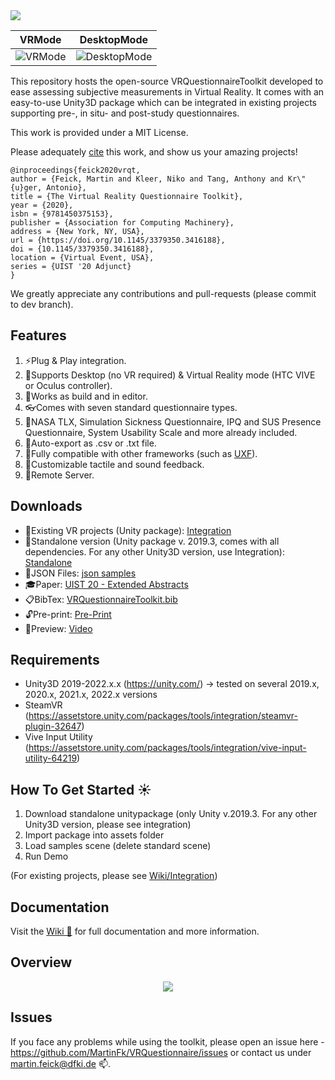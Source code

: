 <img src="http://martinfeick.com/wp-content/uploads/2020/11/vrquestionnairetoolkit.png">

| VRMode | DesktopMode |
| ----------- | ----------- |
| ![VRMode](http://martinfeick.com/wp-content/uploads/2020/07/VR_Mode.gif)      | ![DesktopMode](http://martinfeick.com/wp-content/uploads/2020/07/DesktopMode.gif)      |


This repository hosts the open-source VRQuestionnaireToolkit developed to ease assessing subjective measurements in Virtual Reality. It comes with an easy-to-use Unity3D package which can be integrated in existing projects supporting pre-, in situ- and post-study questionnaires.

This work is provided under a MIT License.

Please adequately <a href="https://github.com/MartinFk/VRQuestionnaireToolkit/blob/master/VRQuestionnaireToolkit.bib"> cite</a> this work, and show us your amazing projects!

```
@inproceedings{feick2020vrqt,
author = {Feick, Martin and Kleer, Niko and Tang, Anthony and Kr\"{u}ger, Antonio},
title = {The Virtual Reality Questionnaire Toolkit},
year = {2020},
isbn = {9781450375153},
publisher = {Association for Computing Machinery},
address = {New York, NY, USA},
url = {https://doi.org/10.1145/3379350.3416188},
doi = {10.1145/3379350.3416188},
location = {Virtual Event, USA},
series = {UIST '20 Adjunct}
}
```

We greatly appreciate any contributions and pull-requests (please commit to dev branch).


## Features
1. ⚡Plug & Play integration.
2. 🚩Supports Desktop (no VR required) & Virtual Reality mode (HTC VIVE or Oculus controller).
3. 🍏Works as build and in editor.
4. 👓Comes with seven standard questionnaire types.
5. 📙NASA TLX, Simulation Sickness Questionnaire, IPQ and SUS Presence Questionnaire, System Usability Scale and more already included.
6. 📁Auto-export as .csv or .txt file.
7. 🌌Fully compatible with other frameworks (such as <a href="https://github.com/immersivecognition/unity-experiment-framework" target="_blank" rel="noopener noreferrer"> UXF</a>).
8. 🍒Customizable tactile and sound feedback.
9. 📡Remote Server.

## Downloads
- 🍧Existing VR projects (Unity package): <a href="http://martinfeick.com/wp-content/uploads/2021/08/IntegrationV1.4.1.zip" target="_blank" rel="noopener noreferrer"> Integration </a><br>
- 🍪Standalone version (Unity package v. 2019.3, comes with all dependencies. For any other Unity3D version, use Integration): <a href="http://martinfeick.com/wp-content/uploads/2021/08/StandaloneV1.4.1.zip" target="_blank" rel="noopener noreferrer"> Standalone </a><br>
- 🔖JSON Files:  <a href="http://martinfeick.com/wp-content/uploads/2020/12/questionsV1.1.zip" target="_blank" rel="noopener noreferrer">json samples</a><br>
- 🎓Paper: <a href="https://dl.acm.org/doi/abs/10.1145/3379350.3416188" target="_blank" rel="noopener noreferrer"> UIST 20 - Extended Abstracts</a><br>
- 📋BibTex: <a href="https://github.com/MartinFk/VRQuestionnaireToolkit/blob/master/VRQuestionnaireToolkit.bib" target="_blank" rel="noopener noreferrer"> VRQuestionnaireToolkit.bib</a><br>
- 🔓Pre-print: <a href="http://martinfeick.com/wp-content/uploads/2020/08/VRQuestionnaireToolkit.pdf" target="_blank" rel="noopener noreferrer">Pre-Print</a><br>
- 🎥Preview: <a href="http://martinfeick.com/wp-content/uploads/2020/08/VRquestionnaireToolkit.mp4" target="_blank" rel="noopener noreferrer">Video</a><br>

## Requirements
- Unity3D 2019-2022.x.x (https://unity.com/) -> tested on several 2019.x, 2020.x, 2021.x, 2022.x versions
- SteamVR (https://assetstore.unity.com/packages/tools/integration/steamvr-plugin-32647)
- Vive Input Utility (https://assetstore.unity.com/packages/tools/integration/vive-input-utility-64219)

## How To Get Started ☀️
1. Download standalone unitypackage (only Unity v.2019.3. For any other Unity3D version, please see integration)
2. Import package into assets folder
3. Load samples scene (delete standard scene)
4. Run Demo

(For existing projects, please see <a href="https://github.com/MartinFk/VRQuestionnaireToolkit/wiki/%F0%9F%9B%A0%EF%B8%8FIntegration-&-Event-Subscription"> Wiki/Integration</a>)

## Documentation
Visit the <a href="https://github.com/MartinFk/VRQuestionnaireToolkit/wiki"> Wiki 📘</a>  for full documentation and more information.

## Overview
<p align="center">
	<img src="http://martinfeick.com/wp-content/uploads/2020/12/Overview.png">
</p>

## Issues
If you face any problems while using the toolkit, please open an issue here - https://github.com/MartinFk/VRQuestionnaire/issues or contact us under martin.feick@dfki.de 📫.
